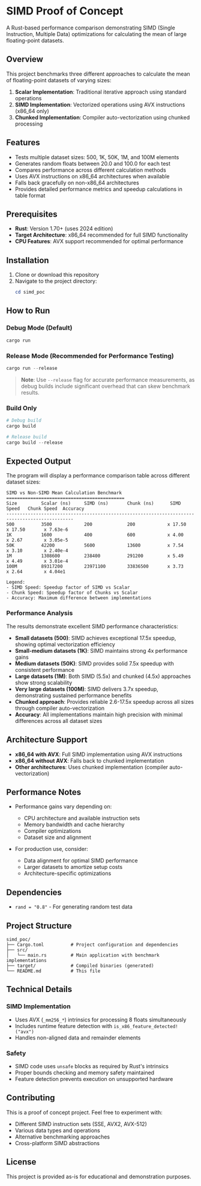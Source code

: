 # SIMD Proof of Concept

A Rust-based performance comparison demonstrating SIMD (Single Instruction, Multiple Data) optimizations for calculating the mean of large floating-point datasets.

## Overview

This project benchmarks three different approaches to calculate the mean of floating-point datasets of varying sizes:

1. **Scalar Implementation**: Traditional iterative approach using standard operations
2. **SIMD Implementation**: Vectorized operations using AVX instructions (x86_64 only)
3. **Chunked Implementation**: Compiler auto-vectorization using chunked processing

## Features

- Tests multiple dataset sizes: 500, 1K, 50K, 1M, and 100M elements
- Generates random floats between 20.0 and 100.0 for each test
- Compares performance across different calculation methods
- Uses AVX instructions on x86_64 architectures when available
- Falls back gracefully on non-x86_64 architectures
- Provides detailed performance metrics and speedup calculations in table format

## Prerequisites

- **Rust**: Version 1.70+ (uses 2024 edition)
- **Target Architecture**: x86_64 recommended for full SIMD functionality
- **CPU Features**: AVX support recommended for optimal performance

## Installation

1. Clone or download this repository
2. Navigate to the project directory:
   ```powershell
   cd simd_poc
   ```

## How to Run

### Debug Mode (Default)
```powershell
cargo run
```

### Release Mode (Recommended for Performance Testing)
```powershell
cargo run --release
```

> **Note**: Use `--release` flag for accurate performance measurements, as debug builds include significant overhead that can skew benchmark results.

### Build Only
```powershell
# Debug build
cargo build

# Release build
cargo build --release
```

## Expected Output

The program will display a performance comparison table across different dataset sizes:

```
SIMD vs Non-SIMD Mean Calculation Benchmark
============================================
Size         Scalar (ns)     SIMD (ns)       Chunk (ns)      SIMD Speed   Chunk Speed  Accuracy    
-----------------------------------------------------------------------------------------------
500          3500            200             200            x 17.50       x 17.50       x 7.63e-6     
1K           1600            400             600            x 4.00        x 2.67        x 3.05e-5     
50K          42200           5600            13600          x 7.54        x 3.10        x 2.40e-4     
1M           1308600         238400          291200         x 5.49        x 4.49        x 3.01e-4     
100M         89317200        23971100        33836500       x 3.73        x 2.64        x 4.04e1      

Legend:
- SIMD Speed: Speedup factor of SIMD vs Scalar
- Chunk Speed: Speedup factor of Chunks vs Scalar
- Accuracy: Maximum difference between implementations
```

### Performance Analysis

The results demonstrate excellent SIMD performance characteristics:

- **Small datasets (500)**: SIMD achieves exceptional 17.5x speedup, showing optimal vectorization efficiency
- **Small-medium datasets (1K)**: SIMD maintains strong 4x performance gains
- **Medium datasets (50K)**: SIMD provides solid 7.5x speedup with consistent performance
- **Large datasets (1M)**: Both SIMD (5.5x) and chunked (4.5x) approaches show strong scalability
- **Very large datasets (100M)**: SIMD delivers 3.7x speedup, demonstrating sustained performance benefits
- **Chunked approach**: Provides reliable 2.6-17.5x speedup across all sizes through compiler auto-vectorization
- **Accuracy**: All implementations maintain high precision with minimal differences across all dataset sizes

## Architecture Support

- **x86_64 with AVX**: Full SIMD implementation using AVX instructions
- **x86_64 without AVX**: Falls back to chunked implementation
- **Other architectures**: Uses chunked implementation (compiler auto-vectorization)

## Performance Notes

- Performance gains vary depending on:
  - CPU architecture and available instruction sets
  - Memory bandwidth and cache hierarchy
  - Compiler optimizations
  - Dataset size and alignment

- For production use, consider:
  - Data alignment for optimal SIMD performance
  - Larger datasets to amortize setup costs
  - Architecture-specific optimizations

## Dependencies

- `rand = "0.8"` - For generating random test data

## Project Structure

```
simd_poc/
├── Cargo.toml          # Project configuration and dependencies
├── src/
│   └── main.rs         # Main application with benchmark implementations
├── target/             # Compiled binaries (generated)
└── README.md           # This file
```

## Technical Details

### SIMD Implementation
- Uses AVX (`_mm256_*`) intrinsics for processing 8 floats simultaneously
- Includes runtime feature detection with `is_x86_feature_detected!("avx")`
- Handles non-aligned data and remainder elements

### Safety
- SIMD code uses `unsafe` blocks as required by Rust's intrinsics
- Proper bounds checking and memory safety maintained
- Feature detection prevents execution on unsupported hardware

## Contributing

This is a proof of concept project. Feel free to experiment with:
- Different SIMD instruction sets (SSE, AVX2, AVX-512)
- Various data types and operations
- Alternative benchmarking approaches
- Cross-platform SIMD abstractions

## License

This project is provided as-is for educational and demonstration purposes.
